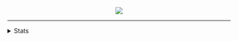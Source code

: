 <p align="center">
  <img src="https://user-images.githubusercontent.com/55282572/195804128-369c8798-2ceb-4fde-982d-024bffb09127.png" />
</p>

<hr/>

<details>
<summary>Stats</summary>

<p align="center">
  <img src="https://count.getloli.com/get/@Itsuko?theme=rule34"/>
</p>

<p align="center">
  <img src="http://github-readme-streak-stats.herokuapp.com?user=Narushio" alt="GitHub streak stats"/>
</p>

<p align="center">
  <img src="https://github-profile-trophy.vercel.app/?username=narushio&title=Stars,Followers,PullRequest,Commits,Repositories,Issues&no-frame=true&margin-w=10" alt="GitHub profile trophy"/>
</p>

### <div align="center">🌟 My Skill</div>

<p align="center">
  <img src="https://github-readme-stats.vercel.app/api?username=Narushio&show_icons=true" alt="Yuuguruto's GitHub stats"/>
</p>

<p align="center">
  <img src="https://github-readme-stats.vercel.app/api/top-langs/?username=Narushio&layout=compact" alt="Yuuguruto's GitHub langs"/>
</p>

</details>
